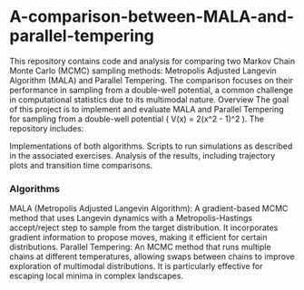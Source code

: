# A-comparison-between-MALA-and-parallel-tempering

This repository contains code and analysis for comparing two Markov Chain Monte Carlo (MCMC) sampling methods: Metropolis Adjusted Langevin Algorithm (MALA) and Parallel Tempering. The comparison focuses on their performance in sampling from a double-well potential, a common challenge in computational statistics due to its multimodal nature.
Overview
The goal of this project is to implement and evaluate MALA and Parallel Tempering for sampling from a double-well potential ( V(x) = 2(x^2 - 1)^2 ). The repository includes:

Implementations of both algorithms.
Scripts to run simulations as described in the associated exercises.
Analysis of the results, including trajectory plots and transition time comparisons.

### Algorithms

MALA (Metropolis Adjusted Langevin Algorithm): A gradient-based MCMC method that uses Langevin dynamics with a Metropolis-Hastings accept/reject step to sample from the target distribution. It incorporates gradient information to propose moves, making it efficient for certain distributions.
Parallel Tempering: An MCMC method that runs multiple chains at different temperatures, allowing swaps between chains to improve exploration of multimodal distributions. It is particularly effective for escaping local minima in complex landscapes.
